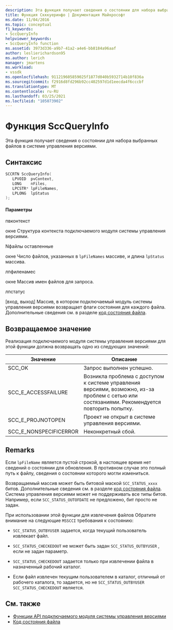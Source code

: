 ```yaml
---
description: Эта функция получает сведения о состоянии для набора выбранных файлов в системе управления версиями.
title: Функция Скккуеринфо | Документация Майкрософт
ms.date: 11/04/2016
ms.topic: conceptual
f1_keywords:
- SccQueryInfo
helpviewer_keywords:
- SccQueryInfo function
ms.assetid: 3973d336-a9b7-41a2-a4e6-bb8184a96aaf
author: leslierichardson95
ms.author: lerich
manager: jmartens
ms.workload:
- vssdk
ms.openlocfilehash: 911219605859025f1877d040b5932714b10f836a
ms.sourcegitcommit: f2916d8fd296b92cc402597d1d1eecda4f6cccbf
ms.translationtype: MT
ms.contentlocale: ru-RU
ms.lasthandoff: 03/25/2021
ms.locfileid: "105073902"
---
```

# <a name="sccqueryinfo-function"></a>Функция SccQueryInfo
Эта функция получает сведения о состоянии для набора выбранных файлов в системе управления версиями.

## <a name="syntax"></a>Синтаксис

```cpp
SCCRTN SccQueryInfo(
   LPVOID  pvContext,
   LONG    nFiles,
   LPCSTR* lpFileNames,
   LPLONG  lpStatus
);
```

#### <a name="parameters"></a>Параметры
 пвконтекст

окне Структура контекста подключаемого модуля системы управления версиями.

 Nфайлы оставленные

окне Число файлов, указанных в `lpFileNames` массиве, и длина `lpStatus` массива.

 лпфиленамес

окне Массив имен файлов для запроса.

 лпстатус

[вход, выход] Массив, в котором подключаемый модуль системы управления версиями возвращает флаги состояния для каждого файла. Дополнительные сведения см. в разделе [код состояния файла](../extensibility/file-status-code-enumerator.md).

## <a name="return-value"></a>Возвращаемое значение
 Реализация подключаемого модуля системы управления версиями для этой функции должна возвращать одно из следующих значений:

|Значение|Описание|
|-----------|-----------------|
|SCC_OK|Запрос выполнен успешно.|
|SCC_E_ACCESSFAILURE|Возникла проблема с доступом к системе управления версиями, возможно, из-за проблем с сетью или состязаниями. Рекомендуется повторить попытку.|
|SCC_E_PROJNOTOPEN|Проект не открыт в системе управления версиями.|
|SCC_E_NONSPECIFICERROR|Неконкретный сбой.|

## <a name="remarks"></a>Remarks
 Если `lpFileName` является пустой строкой, в настоящее время нет сведений о состоянии для обновления. В противном случае это полный путь к файлу, сведения о состоянии которого могли измениться.

 Возвращаемый массив может быть битовой маской `SCC_STATUS_xxxx` битов. Дополнительные сведения см. в разделе [код состояния файла](../extensibility/file-status-code-enumerator.md). Система управления версиями может не поддерживать все типы битов. Например, если `SCC_STATUS_OUTOFDATE` не предложено, бит просто не задан.

 При использовании этой функции для извлечения файлов Обратите внимание на следующие `MSSCCI` требования к состоянию:

- `SCC_STATUS_OUTBYUSER` задается, когда текущий пользователь извлекает файл.

- `SCC_STATUS_CHECKEDOUT` не может быть задан `SCC_STATUS_OUTBYUSER` , если не задан параметр.

- `SCC_STATUS_CHECKEDOUT` задается только при извлечении файла в назначенный рабочий каталог.

- Если файл извлечен текущим пользователем в каталог, отличный от рабочего каталога, то задается, но не `SCC_STATUS_OUTBYUSER` `SCC_STATUS_CHECKEDOUT` является.

## <a name="see-also"></a>См. также
- [Функции API подключаемого модуля системы управления версиями](../extensibility/source-control-plug-in-api-functions.md)
- [Код состояния файла](../extensibility/file-status-code-enumerator.md)
